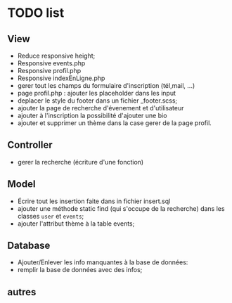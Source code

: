 # TODO list

## View

- Reduce responsive height;
- Responsive events.php
- Responsive profil.php
- Responsive indexEnLigne.php
- gerer tout les champs du formulaire d'inscription (tél,mail, ...)
- page profil.php : ajouter les placeholder dans les input
- deplacer le style du footer dans un fichier _footer.scss;
- ajouter la page de recherche d'évenement et d'utilisateur
- ajouter à l'inscription la possibilité d'ajouter une bio
- ajouter et supprimer un thème dans la case gerer de la page profil.

## Controller

- gerer la recherche (écriture d'une fonction)

## Model

- Écrire tout les insertion faite dans in fichier insert.sql
- ajouter une méthode static find (qui s'occupe de la recherche) dans les classes `user` et `events`;
- ajouter l'attribut thème à la table events;

## Database

- Ajouter/Enlever les info manquantes à la base de données:
- remplir la base de données avec des infos;

## autres
